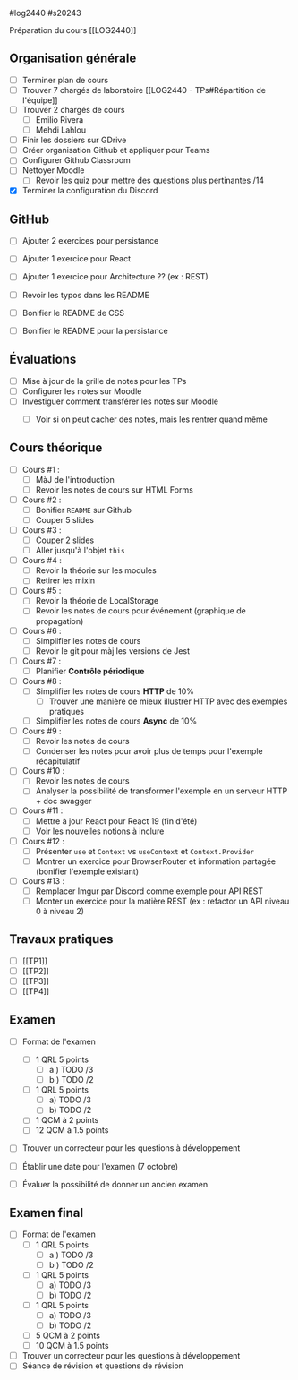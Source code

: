 #log2440 #s20243

Préparation du cours [[LOG2440]]

## Organisation générale

- [ ] Terminer plan de cours
- [ ] Trouver 7 chargés de laboratoire [[LOG2440 - TPs#Répartition de l'équipe]]
- [ ] Trouver 2 chargés de cours
	- [ ] Emilio Rivera
	- [ ] Mehdi Lahlou
- [ ] Finir les dossiers sur GDrive
- [ ] Créer organisation Github et appliquer pour Teams
- [ ] Configurer Github Classroom
- [ ] Nettoyer Moodle
	- [ ] Revoir les quiz pour mettre des questions plus pertinantes /14
- [x] Terminer la configuration du Discord

## GitHub

- [ ] Ajouter 2 exercices pour persistance
- [ ] Ajouter 1 exercice pour React
- [ ] Ajouter 1 exercice pour Architecture ?? (ex : REST)
- [ ] Revoir les typos dans les README
- [ ] Bonifier le README de CSS
- [ ] Bonifier le README pour la persistance


## Évaluations

- [ ] Mise à jour de la grille de notes pour les TPs
- [ ] Configurer les notes sur Moodle
- [ ] Investiguer comment transférer les notes sur Moodle
	- [ ] Voir si on peut cacher des notes, mais les rentrer quand même


## Cours théorique

- [ ] Cours #1 : 
	- [ ] MàJ de l'introduction
	- [ ] Revoir les notes de cours sur HTML Forms
- [ ] Cours #2 :
	- [ ] Bonifier `README` sur Github
	- [ ] Couper 5 slides
- [ ] Cours #3 :
	- [ ] Couper 2 slides
	- [ ] Aller jusqu'à l'objet `this` 
- [ ] Cours #4 :
	- [ ] Revoir la théorie sur les modules
	- [ ] Retirer les mixin
- [ ] Cours #5 :
	- [ ] Revoir la théorie de LocalStorage
	- [ ] Revoir les notes de cours pour événement (graphique de propagation)
- [ ] Cours #6 :
	- [ ] Simplifier les notes de cours
	- [ ] Revoir le git pour màj les versions de Jest
- [ ] Cours #7 :
	- [ ] Planifier **Contrôle périodique**
- [ ] Cours #8 :
	- [ ] Simplifier les notes de cours **HTTP** de 10%
		- [ ] Trouver une manière de mieux illustrer HTTP avec des exemples pratiques
	- [ ] Simplifier les notes de cours **Async** de 10%
- [ ] Cours #9 :
	- [ ] Revoir les notes de cours
	- [ ] Condenser les notes pour avoir plus de temps pour l'exemple récapitulatif
- [ ] Cours #10 :
	- [ ] Revoir les notes de cours
	- [ ] Analyser la possibilité de transformer l'exemple en un serveur HTTP + doc swagger
- [ ] Cours #11 :
	- [ ] Mettre à jour React pour React 19 (fin d'été)
	- [ ] Voir les nouvelles notions à inclure
- [ ] Cours #12 :
	- [ ] Présenter `use` et `Context` vs `useContext` et `Context.Provider`
	- [ ] Montrer un exercice pour BrowserRouter et information partagée (bonifier l'exemple existant)
- [ ] Cours #13 :
	- [ ] Remplacer Imgur par Discord comme exemple pour API REST
	- [ ] Monter un exercice pour la matière REST (ex : refactor un API niveau 0 à niveau 2)

## Travaux pratiques

- [ ] [[TP1]]
- [ ] [[TP2]]
- [ ] [[TP3]]
- [ ] [[TP4]]
## Examen

- [ ] Format de l'examen
	- [ ] 1 QRL 5 points
		- [ ] a ) TODO /3
		- [ ] b ) TODO /2
	- [ ] 1 QRL 5 points
		- [ ] a) TODO /3
		- [ ] b) TODO /2
	- [ ] 1 QCM à 2 points 
	- [ ] 12 QCM à 1.5 points
- [ ] Trouver un correcteur pour les questions à développement
- [ ] Établir une date pour l'examen (7 octobre)
- [ ] Évaluer la possibilité de donner un ancien examen


## Examen final

- [ ] Format de l'examen
	- [ ] 1 QRL 5 points
		- [ ] a ) TODO /3
		- [ ] b ) TODO /2
	- [ ] 1 QRL 5 points
		- [ ] a) TODO /3
		- [ ] b) TODO /2
	- [ ] 1 QRL 5 points
		- [ ] a) TODO /3
		- [ ] b) TODO /2
	- [ ] 5 QCM à 2 points 
	- [ ] 10 QCM à 1.5 points
- [ ] Trouver un correcteur pour les questions à développement
- [ ] Séance de révision et questions de révision